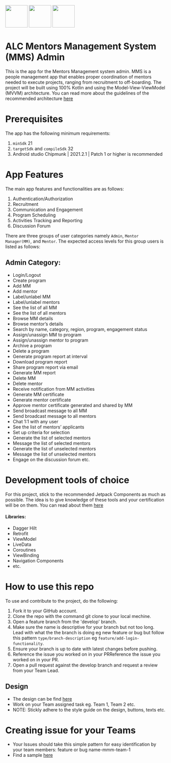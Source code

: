 <p>
<img height=70 src="https://www.vectorlogo.zone/logos/kotlinlang/kotlinlang-ar21.svg"/>
 
 
<img height=70 src="https://www.vectorlogo.zone/logos/android/android-ar21.svg">
 
 
<img height="70" src="https://www.vectorlogo.zone/logos/git-scm/git-scm-ar21.svg">
</p>

# ALC Mentors Management System (MMS) Admin

This is the app for the Mentors Management system admin. MMS is a people management app that enables proper 
coordination of mentors needed to execute projects, ranging from recruitment to off-boarding.
The project will be built using 100% Kotlin and using the Model-View-ViewModel (MVVM) architecture.
You can read more about the guidelines of the recommended architecture [here](https://developer.android.com/topic/architecture)

# Prerequisites

The app has the following minimum requirements:
1. `minSdk` 21
2. `targetSdk` and `compileSdk` 32
3. Android studio Chipmunk | 2021.2.1 | Patch 1 or higher is recommended

# App Features

The main app features and functionalities are as follows:
1. Authentication/Authorization 
2. Recruitment
3. Communication and Engagement
4. Program Scheduling
5. Activities Tracking and Reporting
6. Discussion Forum

There are three groups of user categories namely `Admin`, `Mentor Manager(MM)`, and `Mentor`. The expected access levels for this group
users is listed as follows:

## Admin Category:
- Login/Logout
- Create program
- Add MM
- Add mentor
- Label/unlabel MM
- Label/unlabel mentors
- See the list of all MM
- See the list of all mentors
- Browse MM details
- Browse mentor’s details
- Search by name, category, region, program, engagement status
- Assign/unassign MM to program
- Assign/unassign mentor to program
- Archive a program
- Delete a program
- Generate program report at interval
- Download program report
- Share program report via email
- Generate MM report
- Delete MM
- Delete mentor
- Receive notification from MM activities
- Generate MM certificate
- Generate mentor certificate
- Approve mentor certificate generated and shared by MM
- Send broadcast message to all MM
- Send broadcast message to all mentors
- Chat 1:1 with any user
- See the list of mentors’ applicants
- Set up criteria for selection
- Generate the list of selected mentors
- Message the list of selected mentors
- Generate the list of unselected mentors
- Message the list of unselected mentors
- Engage on the discussion forum etc.

# Development tools of choice

For this project, stick to the recommended Jetpack Components as much as possible. The idea is to give knowledge of these tools
and your certification will be on them. You can read about them [here](https://developer.android.com/jetpack/getting-started)
#### Libraries:
- Dagger Hilt
- Retrofit
- ViewModel
- LiveData
- Coroutines
- ViewBinding
- Navigation Components
- etc.

# How to use this repo

To use and contribute to the project, do the following:
1. Fork it to your GitHub account.
2. Clone the repo with the command git clone to your local mechine.
3. Open a feature branch from the 'develop' branch. 
4. Make sure the name is descriptive for your branch but not too long. Lead with what the the branch is doing
eg new feature or bug but follow this pattern `type/branch-description` eg `feature/add-login-functionality`.
5. Ensure your branch is up to date with latest changes before pushing.
6. Reference the issue you worked on in your PRReference the issue you worked on in your PR.
7. Open a pull request against the develop branch and request a review from your Team Lead.

## Design
- The design can be find [here](https://www.figma.com/file/JNZKj3lachPypSOMBOhC1e/MMS-ALC-Mobile-Project?node-id=0%3A1) 
- Work on your Team assigned task eg. Team 1, Team 2 etc.
- NOTE: Stickly adhere to the style guide on the design, buttons, texts etc. 

# Creating issue for your Teams
- Your Issues should take this simple pattern for easy identification by your team members: feature or bug name-mmm-team-1
- Find a sample [here](https://github.com/ALCOpenSource/alc-MMSystem-admin/issues/6) 
